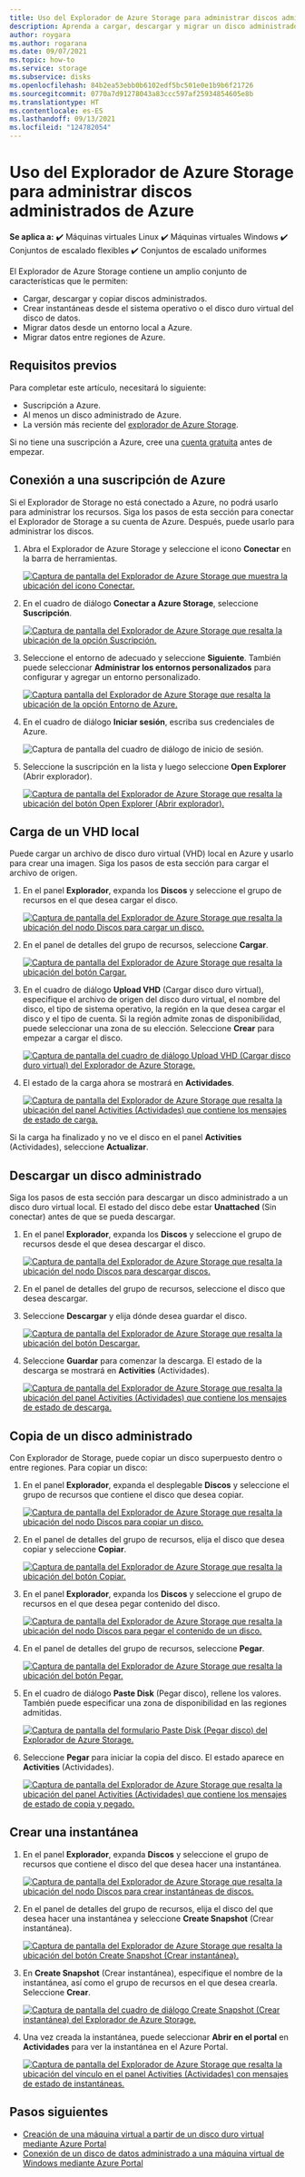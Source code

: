 ```yaml
---
title: Uso del Explorador de Azure Storage para administrar discos administrados de Azure
description: Aprenda a cargar, descargar y migrar un disco administrado de Azure entre regiones, y también a crear una instantánea de un disco administrado, mediante el Explorador de Azure Storage.
author: roygara
ms.author: rogarana
ms.date: 09/07/2021
ms.topic: how-to
ms.service: storage
ms.subservice: disks
ms.openlocfilehash: 84b2ea53ebb0b6102edf5bc501e0e1b9b6f21726
ms.sourcegitcommit: 0770a7d91278043a83ccc597af25934854605e8b
ms.translationtype: HT
ms.contentlocale: es-ES
ms.lasthandoff: 09/13/2021
ms.locfileid: "124782054"
---
```

# <a name="use-azure-storage-explorer-to-manage-azure-managed-disks"></a>Uso del Explorador de Azure Storage para administrar discos administrados de Azure

**Se aplica a:** :heavy_check_mark: Máquinas virtuales Linux :heavy_check_mark: Máquinas virtuales Windows :heavy_check_mark: Conjuntos de escalado flexibles :heavy_check_mark: Conjuntos de escalado uniformes

El Explorador de Azure Storage contiene un amplio conjunto de características que le permiten:

- Cargar, descargar y copiar discos administrados.
- Crear instantáneas desde el sistema operativo o el disco duro virtual del disco de datos.
- Migrar datos desde un entorno local a Azure.
- Migrar datos entre regiones de Azure.

## <a name="prerequisites"></a>Requisitos previos

Para completar este artículo, necesitará lo siguiente:

- Suscripción a Azure.
- Al menos un disco administrado de Azure.
- La versión más reciente del [explorador de Azure Storage](https://azure.microsoft.com/features/storage-explorer/).

Si no tiene una suscripción a Azure, cree una [cuenta gratuita](https://azure.microsoft.com/free/?WT.mc_id=A261C142F) antes de empezar.

## <a name="connect-to-an-azure-subscription"></a>Conexión a una suscripción de Azure

Si el Explorador de Storage no está conectado a Azure, no podrá usarlo para administrar los recursos. Siga los pasos de esta sección para conectar el Explorador de Storage a su cuenta de Azure. Después, puede usarlo para administrar los discos.

1. Abra el Explorador de Azure Storage y seleccione el icono **Conectar** en la barra de herramientas.

    [![Captura de pantalla del Explorador de Azure Storage que muestra la ubicación del icono Conectar.](media/disks-upload-vhd-to-managed-disk-storage-explorer/plug-in-icon-sml.png)](media/disks-upload-vhd-to-managed-disk-storage-explorer/plug-in-icon-lrg.png#lightbox)

1. En el cuadro de diálogo **Conectar a Azure Storage**, seleccione **Suscripción**.

    [![Captura de pantalla del Explorador de Azure Storage que resalta la ubicación de la opción Suscripción.](media/disks-upload-vhd-to-managed-disk-storage-explorer/connect-to-azure-sml.png)](media/disks-upload-vhd-to-managed-disk-storage-explorer/connect-to-azure-lrg.png#lightbox)

1. Seleccione el entorno de adecuado y seleccione **Siguiente**. También puede seleccionar **Administrar los entornos personalizados** para configurar y agregar un entorno personalizado.

    [![Captura pantalla del Explorador de Azure Storage que resalta la ubicación de la opción Entorno de Azure.](media/disks-upload-vhd-to-managed-disk-storage-explorer/choose-environment-sml.png)](media/disks-upload-vhd-to-managed-disk-storage-explorer/choose-environment-lrg.png#lightbox)

1. En el cuadro de diálogo **Iniciar sesión**, escriba sus credenciales de Azure.

    ![Captura de pantalla del cuadro de diálogo de inicio de sesión.](media/disks-upload-vhd-to-managed-disk-storage-explorer/sign-in.png)

1. Seleccione la suscripción en la lista y luego seleccione **Open Explorer** (Abrir explorador).

    [![Captura de pantalla del Explorador de Azure Storage que resalta la ubicación del botón Open Explorer (Abrir explorador).](media/disks-upload-vhd-to-managed-disk-storage-explorer/select-subscription-sml.png)](media/disks-upload-vhd-to-managed-disk-storage-explorer/select-subscription-lrg.png#lightbox)

## <a name="upload-an-on-premises-vhd"></a>Carga de un VHD local

Puede cargar un archivo de disco duro virtual (VHD) local en Azure y usarlo para crear una imagen. Siga los pasos de esta sección para cargar el archivo de origen.

1. En el panel **Explorador**, expanda los **Discos** y seleccione el grupo de recursos en el que desea cargar el disco.

    [![Captura de pantalla del Explorador de Azure Storage que resalta la ubicación del nodo Discos para cargar un disco.](media/disks-upload-vhd-to-managed-disk-storage-explorer/select-rg1-sml.png)](media/disks-upload-vhd-to-managed-disk-storage-explorer/select-rg1-lrg.png#lightbox)

1. En el panel de detalles del grupo de recursos, seleccione **Cargar**.

    [![Captura de pantalla del Explorador de Azure Storage que resalta la ubicación del botón Cargar.](media/disks-upload-vhd-to-managed-disk-storage-explorer/upload-button-sml.png)](media/disks-upload-vhd-to-managed-disk-storage-explorer/upload-button-lrg.png#lightbox)

1. En el cuadro de diálogo **Upload VHD** (Cargar disco duro virtual), especifique el archivo de origen del disco duro virtual, el nombre del disco, el tipo de sistema operativo, la región en la que desea cargar el disco y el tipo de cuenta. Si la región admite zonas de disponibilidad, puede seleccionar una zona de su elección. Seleccione **Crear** para empezar a cargar el disco.

    [![Captura de pantalla del cuadro de diálogo Upload VHD (Cargar disco duro virtual) del Explorador de Azure Storage.](media/disks-upload-vhd-to-managed-disk-storage-explorer/upload-vhd-dialog-sml.png)](media/disks-upload-vhd-to-managed-disk-storage-explorer/upload-vhd-dialog-lrg.png#lightbox)

1. El estado de la carga ahora se mostrará en **Actividades**.

    [![Captura de pantalla del Explorador de Azure Storage que resalta la ubicación del panel Activities (Actividades) que contiene los mensajes de estado de carga.](media/disks-upload-vhd-to-managed-disk-storage-explorer/activity-uploading-sml.png)](media/disks-upload-vhd-to-managed-disk-storage-explorer/activity-uploading-lrg.png#lightbox)

Si la carga ha finalizado y no ve el disco en el panel **Activities** (Actividades), seleccione **Actualizar**.

## <a name="download-a-managed-disk"></a>Descargar un disco administrado

Siga los pasos de esta sección para descargar un disco administrado a un disco duro virtual local. El estado del disco debe estar **Unattached** (Sin conectar) antes de que se pueda descargar.

1. En el panel **Explorador**, expanda los **Discos** y seleccione el grupo de recursos desde el que desea descargar el disco.

    [![Captura de pantalla del Explorador de Azure Storage que resalta la ubicación del nodo Discos para descargar discos.](media/disks-upload-vhd-to-managed-disk-storage-explorer/select-rg1-sml.png)](media/disks-upload-vhd-to-managed-disk-storage-explorer/select-rg1-dl-lrg.png#lightbox)

1. En el panel de detalles del grupo de recursos, seleccione el disco que desea descargar.
1. Seleccione **Descargar** y elija dónde desea guardar el disco.

    [![Captura de pantalla del Explorador de Azure Storage que resalta la ubicación del botón Descargar.](media/disks-upload-vhd-to-managed-disk-storage-explorer/download-button-sml.png)](media/disks-upload-vhd-to-managed-disk-storage-explorer/download-button-lrg.png#lightbox)

1. Seleccione **Guardar** para comenzar la descarga. El estado de la descarga se mostrará en **Activities** (Actividades).

    [![Captura de pantalla del Explorador de Azure Storage que resalta la ubicación del panel Activities (Actividades) que contiene los mensajes de estado de descarga.](media/disks-upload-vhd-to-managed-disk-storage-explorer/activity-downloading-sml.png)](media/disks-upload-vhd-to-managed-disk-storage-explorer/activity-downloading-lrg.png#lightbox)

## <a name="copy-a-managed-disk"></a>Copia de un disco administrado

Con Explorador de Storage, puede copiar un disco superpuesto dentro o entre regiones. Para copiar un disco:

1. En el panel **Explorador**, expanda el desplegable **Discos** y seleccione el grupo de recursos que contiene el disco que desea copiar.

    [![Captura de pantalla del Explorador de Azure Storage que resalta la ubicación del nodo Discos para copiar un disco.](media/disks-upload-vhd-to-managed-disk-storage-explorer/select-rg1-sml.png)](media/disks-upload-vhd-to-managed-disk-storage-explorer/select-rg1-lrg.png#lightbox)

1. En el panel de detalles del grupo de recursos, elija el disco que desea copiar y seleccione **Copiar**.

    [![Captura de pantalla del Explorador de Azure Storage que resalta la ubicación del botón Copiar.](media/disks-upload-vhd-to-managed-disk-storage-explorer/copy-button-sml.png)](media/disks-upload-vhd-to-managed-disk-storage-explorer/copy-button-lrg.png#lightbox)

1. En el panel **Explorador**, expanda los **Discos** y seleccione el grupo de recursos en el que desea pegar contenido del disco.

    [![Captura de pantalla del Explorador de Azure Storage que resalta la ubicación del nodo Discos para pegar el contenido de un disco.](media/disks-upload-vhd-to-managed-disk-storage-explorer/select-rg2-sml.png)](media/disks-upload-vhd-to-managed-disk-storage-explorer/select-rg2-lrg.png#lightbox)

1. En el panel de detalles del grupo de recursos, seleccione **Pegar**.

    [![Captura de pantalla del Explorador de Azure Storage que resalta la ubicación del botón Pegar.](media/disks-upload-vhd-to-managed-disk-storage-explorer/paste-button-sml.png)](media/disks-upload-vhd-to-managed-disk-storage-explorer/paste-button-lrg.png#lightbox)

1. En el cuadro de diálogo **Paste Disk** (Pegar disco), rellene los valores. También puede especificar una zona de disponibilidad en las regiones admitidas.

    [![Captura de pantalla del formulario Paste Disk (Pegar disco) del Explorador de Azure Storage.](media/disks-upload-vhd-to-managed-disk-storage-explorer/paste-disk-dialog-sml.png)](media/disks-upload-vhd-to-managed-disk-storage-explorer/paste-disk-dialog-lrg.png#lightbox)

1. Seleccione **Pegar** para iniciar la copia del disco. El estado aparece en **Activities** (Actividades).

    [![Captura de pantalla del Explorador de Azure Storage que resalta la ubicación del panel Activities (Actividades) que contiene los mensajes de estado de copia y pegado.](media/disks-upload-vhd-to-managed-disk-storage-explorer/activity-copying-sml.png)](media/disks-upload-vhd-to-managed-disk-storage-explorer/activity-copying-lrg.png#lightbox)

## <a name="create-a-snapshot"></a>Crear una instantánea

1. En el panel **Explorador**, expanda **Discos** y seleccione el grupo de recursos que contiene el disco del que desea hacer una instantánea.

    [![Captura de pantalla del Explorador de Azure Storage que resalta la ubicación del nodo Discos para crear instantáneas de discos.](media/disks-upload-vhd-to-managed-disk-storage-explorer/select-rg1-sml.png)](media/disks-upload-vhd-to-managed-disk-storage-explorer/select-rg1-dl-lrg.png#lightbox)

1. En el panel de detalles del grupo de recursos, elija el disco del que desea hacer una instantánea y seleccione **Create Snapshot** (Crear instantánea).

    [![Captura de pantalla del Explorador de Azure Storage que resalta la ubicación del botón Create Snapshot (Crear instantánea).](media/disks-upload-vhd-to-managed-disk-storage-explorer/create-snapshot-button-sml.png)](media/disks-upload-vhd-to-managed-disk-storage-explorer/create-snapshot-button-lrg.png#lightbox)

1. En **Create Snapshot** (Crear instantánea), especifique el nombre de la instantánea, así como el grupo de recursos en el que desea crearla. Seleccione **Crear**.

    [![Captura de pantalla del cuadro de diálogo Create Snapshot (Crear instantánea) del Explorador de Azure Storage.](media/disks-upload-vhd-to-managed-disk-storage-explorer/create-snapshot-dialog-sml.png)](media/disks-upload-vhd-to-managed-disk-storage-explorer/create-snapshot-dialog-lrg.png#lightbox)

1. Una vez creada la instantánea, puede seleccionar **Abrir en el portal** en **Actividades** para ver la instantánea en el Azure Portal.

    [![Captura de pantalla del Explorador de Azure Storage que resalta la ubicación del vínculo en el panel Activities (Actividades) con mensajes de estado de instantáneas.](media/disks-upload-vhd-to-managed-disk-storage-explorer/open-in-portal-sml.png)](media/disks-upload-vhd-to-managed-disk-storage-explorer/open-in-portal-lrg.png#lightbox)

## <a name="next-steps"></a>Pasos siguientes

- [Creación de una máquina virtual a partir de un disco duro virtual mediante Azure Portal](/azure/virtual-machines/windows/create-vm-specialized-portal)
- [Conexión de un disco de datos administrado a una máquina virtual de Windows mediante Azure Portal](/azure/virtual-machines/windows/attach-managed-disk-portal)
